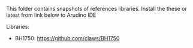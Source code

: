 This folder contains snapshots of references libraries.
Install the these or latest from link below to Arudino IDE 

Libraries:
- BH1750: https://github.com/claws/BH1750